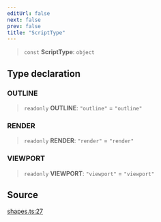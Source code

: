 ```yaml
---
editUrl: false
next: false
prev: false
title: "ScriptType"
---
```


> `const` **ScriptType**: `object`

## Type declaration

### OUTLINE

> `readonly` **OUTLINE**: `"outline"` = `"outline"`

### RENDER

> `readonly` **RENDER**: `"render"` = `"render"`

### VIEWPORT

> `readonly` **VIEWPORT**: `"viewport"` = `"viewport"`

## Source

[shapes.ts:27](https://github.com/dgmjs/dgmjs/blob/main/packages/core/src/shapes.ts#L27)
